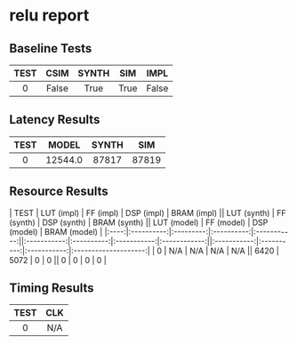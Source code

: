 
# relu report

## Baseline Tests

| TEST | CSIM | SYNTH | SIM | IMPL |
|:----:|:----:|:-----:|:---:|:----:|
| 0 | False | True | True | False | 


## Latency Results

| TEST | MODEL | SYNTH | SIM |
|:----:|:-----:|:-----:|:---:|
| 0 | 12544.0 | 87817 | 87819 | 


## Resource Results

| TEST | LUT (impl) | FF (impl) | DSP (impl) | BRAM (impl) || LUT (synth) | FF (synth) | DSP (synth) | BRAM (synth) || LUT (model) | FF (model) | DSP (model) | BRAM (model) |
|:----:|:----------:|:---------:|:----------:|:-----------:||:-----------:|:----------:|:-----------:|:------------:||:-----------:|:----------:|:-----------:|:--------------------:|
| 0 | N/A | N/A | N/A | N/A || 6420 | 5072 | 0 | 0 || 0 | 0 | 0 | 0 | 


## Timing Results

| TEST | CLK |
|:----:|:---:|
| 0 | N/A | 

